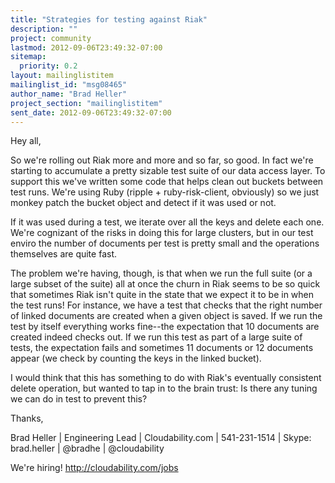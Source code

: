 ```yaml
---
title: "Strategies for testing against Riak"
description: ""
project: community
lastmod: 2012-09-06T23:49:32-07:00
sitemap:
  priority: 0.2
layout: mailinglistitem
mailinglist_id: "msg08465"
author_name: "Brad Heller"
project_section: "mailinglistitem"
sent_date: 2012-09-06T23:49:32-07:00
---
```



Hey all,

So we're rolling out Riak more and more and so far, so good. In fact we're 
starting to accumulate a pretty sizable test suite of our data access layer. To 
support this we've written some code that helps clean out buckets between test 
runs. We're using Ruby (ripple + ruby-risk-client, obviously) so we just monkey 
patch the bucket object and detect if it was used or not.

If it was used during a test, we iterate over all the keys and delete each one. 
We're cognizant of the risks in doing this for large clusters, but in our test 
enviro the number of documents per test is pretty small and the operations 
themselves are quite fast.

The problem we're having, though, is that when we run the full suite (or a 
large subset of the suite) all at once the churn in Riak seems to be so quick 
that sometimes Riak isn't quite in the state that we expect it to be in when 
the test runs! For instance, we have a test that checks that the right number 
of linked documents are created when a given object is saved. If we run the 
test by itself everything works fine--the expectation that 10 documents are 
created indeed checks out. If we run this test as part of a large suite of 
tests, the expectation fails and sometimes 11 documents or 12 documents appear 
(we check by counting the keys in the linked bucket).

I would think that this has something to do with Riak's eventually consistent 
delete operation, but wanted to tap in to the brain trust: Is there any tuning 
we can do in test to prevent this?

Thanks,

Brad Heller | Engineering Lead | Cloudability.com | 541-231-1514 | Skype: 
brad.heller | @bradhe | @cloudability

We're hiring! http://cloudability.com/jobs

